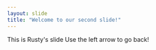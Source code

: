 ```yaml
---
layout: slide
title: "Welcome to our second slide!"
---
```

This is Rusty's slide
Use the left arrow to go back!